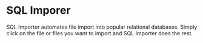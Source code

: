 # SQL Imporer
SQL Importer automates file import into popular relational databases. Simply click on the file or files you want to import and SQL Importer does the rest.


